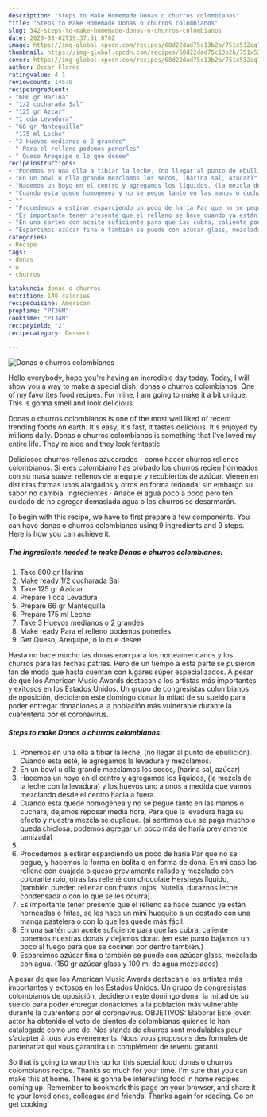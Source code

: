 ```yaml
---
description: "Steps to Make Homemade Donas o churros colombianos"
title: "Steps to Make Homemade Donas o churros colombianos"
slug: 342-steps-to-make-homemade-donas-o-churros-colombianos
date: 2020-08-02T19:37:51.070Z
image: https://img-global.cpcdn.com/recipes/68d22dad75c13b2b/751x532cq70/donas-o-churros-colombianos-foto-principal.jpg
thumbnail: https://img-global.cpcdn.com/recipes/68d22dad75c13b2b/751x532cq70/donas-o-churros-colombianos-foto-principal.jpg
cover: https://img-global.cpcdn.com/recipes/68d22dad75c13b2b/751x532cq70/donas-o-churros-colombianos-foto-principal.jpg
author: Oscar Flores
ratingvalue: 4.1
reviewcount: 14570
recipeingredient:
- "600 gr Harina"
- "1/2 cucharada Sal"
- "125 gr Azcar"
- "1 cda Levadura"
- "66 gr Mantequilla"
- "175 ml Leche"
- "3 Huevos medianos o 2 grandes"
- " Para el relleno podemos ponerles"
- " Queso Arequipe o lo que desee"
recipeinstructions:
- "Ponemos en una olla a tibiar la leche, (no llegar al punto de ebullición). Cuando esta esté, le agregamos la levadura y mezclamos."
- "En un bowl u olla grande mezclamos los secos, (harina sal, azúcar)"
- "Hacemos un hoyo en el centro y agregamos los líquidos, (la mezcla de la leche con la levadura) y los huevos uno a unos a medida que vamos mezclando desde el centro hacia a fuera."
- "Cuando esta quede homogénea y no se pegue tanto en las manos o cuchara, dejamos reposar media hora, Para que la levadura haga su efecto y nuestra mezcla se duplique. (si sentimos que se paga mucho o queda chiclosa, podemos agregar un poco más de haría previamente tamizada)"
- ""
- "Procedemos a estirar esparciendo un poco de haría Par que no se pegue, y hacemos la forma en bolita o en forma de dona. En mi caso las rellené con cuajada o queso previamente rallado y mezclado con colorante rojo, otras las rellené con chocolate Hersheys líquido, (también pueden rellenar con frutos rojos, Nutella, duraznos leche condensada o con lo que se les ocurra)."
- "Es importante tener presente que el relleno se hace cuando ya están horneadas o fritas, se les hace un mini huequito a un costado con una manga pastelera o con lo que les quede más fácil."
- "En una sartén con aceite suficiente para que las cubra, caliente ponemos nuestras donas y dejamos dorar. (en este punto bajamos un poco al fuego para que se cocinen por dentro también.)"
- "Esparcimos azúcar fina o también se puede con azúcar glass, mezclada con agua. (150 gr azúcar glass y 100 ml de agua mezclados)"
categories:
- Recipe
tags:
- donas
- o
- churros

katakunci: donas o churros 
nutrition: 148 calories
recipecuisine: American
preptime: "PT36M"
cooktime: "PT34M"
recipeyield: "2"
recipecategory: Dessert

---
```



![Donas o churros colombianos](https://img-global.cpcdn.com/recipes/68d22dad75c13b2b/751x532cq70/donas-o-churros-colombianos-foto-principal.jpg)

Hello everybody, hope you're having an incredible day today. Today, I will show you a way to make a special dish, donas o churros colombianos. One of my favorites food recipes. For mine, I am going to make it a bit unique. This is gonna smell and look delicious.

Donas o churros colombianos is one of the most well liked of recent trending foods on earth. It's easy, it's fast, it tastes delicious. It's enjoyed by millions daily. Donas o churros colombianos is something that I've loved my entire life. They're nice and they look fantastic.

Deliciosos churros rellenos azucarados - como hacer churros rellenos colombianos. Si eres colombiano has probado los churros recien horneados con su masa suave, rellenos de arequipe y recubiertos de azúcar. Vienen en distintas formas unos alargados y otros en forma redonda; sin embargo su sabor no cambia. Ingredientes · Añade el agua poco a poco pero ten cuidado de no agregar demasiada agua o los churros se desarmarán.


To begin with this recipe, we have to first prepare a few components. You can have donas o churros colombianos using 9 ingredients and 9 steps. Here is how you can achieve it.

<!--inarticleads1-->

##### The ingredients needed to make Donas o churros colombianos:

1. Take 600 gr Harina
1. Make ready 1/2 cucharada Sal
1. Take 125 gr Azúcar
1. Prepare 1 cda Levadura
1. Prepare 66 gr Mantequilla
1. Prepare 175 ml Leche
1. Take 3 Huevos medianos o 2 grandes
1. Make ready  Para el relleno podemos ponerles
1. Get  Queso, Arequipe, o lo que desee


Hasta no hace mucho las donas eran para los norteamericanos y los churros para las fechas patrias. Pero de un tiempo a esta parte se pusieron tan de moda que hasta cuentan con lugares súper especializados. A pesar de que los American Music Awards destacan a los artistas más importantes y exitosos en los Estados Unidos. Un grupo de congresistas colombianos de oposición, decidieron este domingo donar la mitad de su sueldo para poder entregar donaciones a la población más vulnerable durante la cuarentena por el coronavirus. 

<!--inarticleads2-->

##### Steps to make Donas o churros colombianos:

1. Ponemos en una olla a tibiar la leche, (no llegar al punto de ebullición). Cuando esta esté, le agregamos la levadura y mezclamos.
1. En un bowl u olla grande mezclamos los secos, (harina sal, azúcar)
1. Hacemos un hoyo en el centro y agregamos los líquidos, (la mezcla de la leche con la levadura) y los huevos uno a unos a medida que vamos mezclando desde el centro hacia a fuera.
1. Cuando esta quede homogénea y no se pegue tanto en las manos o cuchara, dejamos reposar media hora, Para que la levadura haga su efecto y nuestra mezcla se duplique. (si sentimos que se paga mucho o queda chiclosa, podemos agregar un poco más de haría previamente tamizada)
1. 
1. Procedemos a estirar esparciendo un poco de haría Par que no se pegue, y hacemos la forma en bolita o en forma de dona. En mi caso las rellené con cuajada o queso previamente rallado y mezclado con colorante rojo, otras las rellené con chocolate Hersheys líquido, (también pueden rellenar con frutos rojos, Nutella, duraznos leche condensada o con lo que se les ocurra).
1. Es importante tener presente que el relleno se hace cuando ya están horneadas o fritas, se les hace un mini huequito a un costado con una manga pastelera o con lo que les quede más fácil.
1. En una sartén con aceite suficiente para que las cubra, caliente ponemos nuestras donas y dejamos dorar. (en este punto bajamos un poco al fuego para que se cocinen por dentro también.)
1. Esparcimos azúcar fina o también se puede con azúcar glass, mezclada con agua. (150 gr azúcar glass y 100 ml de agua mezclados)


A pesar de que los American Music Awards destacan a los artistas más importantes y exitosos en los Estados Unidos. Un grupo de congresistas colombianos de oposición, decidieron este domingo donar la mitad de su sueldo para poder entregar donaciones a la población más vulnerable durante la cuarentena por el coronavirus. OBJETIVOS: Elaborar Este joven actor ha obtenido el voto de cientos de colombianas quienes lo han catalogado como uno de. Nos stands de churros sont modulables pour s&#39;adapter à tous vos événements. Nous vous proposons des formules de partenariat qui vous garantira un complément de revenu garanti. 

So that is going to wrap this up for this special food donas o churros colombianos recipe. Thanks so much for your time. I'm sure that you can make this at home. There is gonna be interesting food in home recipes coming up. Remember to bookmark this page on your browser, and share it to your loved ones, colleague and friends. Thanks again for reading. Go on get cooking!
